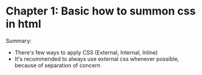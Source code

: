# Chapter 1: Basic how to summon css in html

Summary:

- There's few ways to apply CSS (External, Internal, Inline)
- It's recommended to always use external css whenever possible, because of separation of concern
